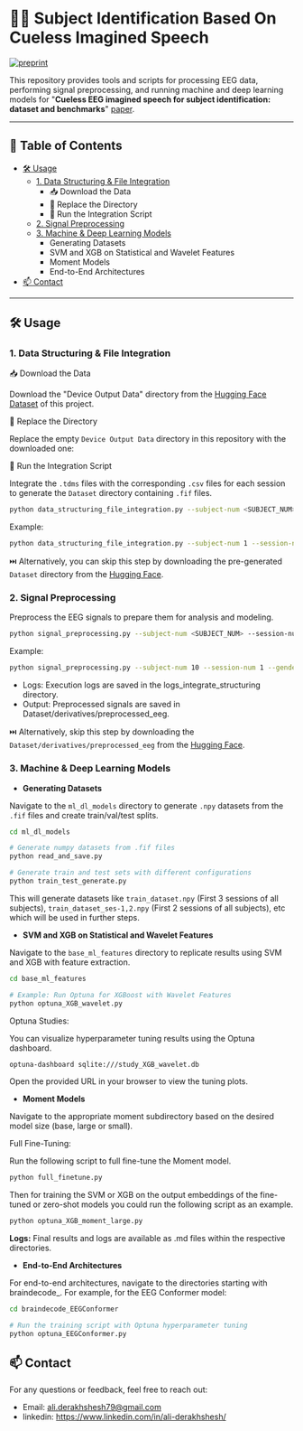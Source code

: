 # 🧠✨ Subject Identification Based On Cueless Imagined Speech
[![preprint](https://img.shields.io/static/v1?label=arXiv&message=2402.03885&color=B31B1B&logo=arXiv)](https://arxiv.org/abs/2501.09700)

This repository provides tools and scripts for processing EEG data, performing signal preprocessing, and running machine and deep learning models for "**Cueless EEG imagined speech for subject identification: dataset and benchmarks**" [paper](https://arxiv.org/abs/2501.09700).


---

## 📜 Table of Contents
- [🛠 Usage](#-usage)
  - [1. Data Structuring & File Integration](#1-data-structuring--file-integration)
    - 📥 Download the Data
    - 📁 Replace the Directory
    - 🔄 Run the Integration Script
  - [2. Signal Preprocessing](#2-signal-preprocessing)
  - [3. Machine & Deep Learning Models](#3-machine--deep-learning-models)
    - Generating Datasets
    - SVM and XGB on Statistical and Wavelet Features
    - Moment Models
    - End-to-End Architectures
- [📫 Contact](#-contact)

---

## 🛠 Usage
### 1. Data Structuring & File Integration
📥 Download the Data

Download the "Device Output Data" directory from the [Hugging Face Dataset](https://huggingface.co/datasets/Alidr79/cueless_EEG_subject_identification) of this project.

📁 Replace the Directory

Replace the empty `Device Output Data` directory in this repository with the downloaded one:

🔄 Run the Integration Script

Integrate the `.tdms` files with the corresponding `.csv` files for each session to generate the `Dataset` directory containing `.fif` files.
```bash
python data_structuring_file_integration.py --subject-num <SUBJECT_NUM> --session-num <SESSION_NUM>
```
Example:
```bash
python data_structuring_file_integration.py --subject-num 1 --session-num 1
```
⏭️ Alternatively, you can skip this step by downloading the pre-generated `Dataset` directory from the [Hugging Face](https://huggingface.co/datasets/Alidr79/cueless_EEG_subject_identification).

### 2. Signal Preprocessing
Preprocess the EEG signals to prepare them for analysis and modeling.
```bash
python signal_preprocessing.py --subject-num <SUBJECT_NUM> --session-num <SESSION_NUM> --gender <GENDER>
```
Example:
```bash
python signal_preprocessing.py --subject-num 10 --session-num 1 --gender female
```
- Logs: Execution logs are saved in the logs_integrate_structuring directory.
- Output: Preprocessed signals are saved in Dataset/derivatives/preprocessed_eeg.

⏭️ Alternatively, skip this step by downloading the `Dataset/derivatives/preprocessed_eeg` from the [Hugging Face](https://huggingface.co/datasets/Alidr79/cueless_EEG_subject_identification).

### 3. Machine & Deep Learning Models
- **Generating Datasets**

Navigate to the `ml_dl_models` directory to generate `.npy` datasets from the `.fif` files and create train/val/test splits.
```bash
cd ml_dl_models

# Generate numpy datasets from .fif files
python read_and_save.py

# Generate train and test sets with different configurations
python train_test_generate.py
```
This will generate datasets like `train_dataset.npy` (First 3 sessions of all subjects), `train_dataset_ses-1,2.npy` (First 2 sessions of all subjects), etc which will be used in further steps.
- **SVM and XGB on Statistical and Wavelet Features**

Navigate to the `base_ml_features` directory to replicate results using SVM and XGB with feature extraction.

```bash
cd base_ml_features

# Example: Run Optuna for XGBoost with Wavelet Features
python optuna_XGB_wavelet.py
```
Optuna Studies:

You can visualize hyperparameter tuning results using the Optuna dashboard.

```bash
optuna-dashboard sqlite:///study_XGB_wavelet.db
```
Open the provided URL in your browser to view the tuning plots.

- **Moment Models**

Navigate to the appropriate moment subdirectory based on the desired model size (base, large or small).

Full Fine-Tuning:

Run the following script to full fine-tune the Moment model.

```bash
python full_finetune.py
```
Then for training the SVM or XGB on the output embeddings of the fine-tuned or zero-shot models you could run the following script as an example.
```bash
python optuna_XGB_moment_large.py
```

**Logs:** Final results and logs are available as .md files within the respective directories.

- **End-to-End Architectures**

For end-to-end architectures, navigate to the directories starting with braindecode_. For example, for the EEG Conformer model:
```bash
cd braindecode_EEGConformer

# Run the training script with Optuna hyperparameter tuning
python optuna_EEGConformer.py

```

## 📫 Contact
For any questions or feedback, feel free to reach out:
- Email: ali.derakhshesh79@gmail.com
- linkedin: https://www.linkedin.com/in/ali-derakhshesh/










